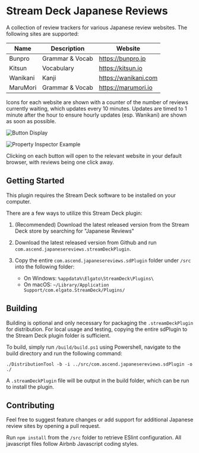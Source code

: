 # Stream Deck Japanese Reviews

A collection of review trackers for various Japanese review websites. The following sites are supported:

| Name     | Description     | Website              |
| -------- | --------------- | -------------------- |
| Bunpro   | Grammar & Vocab | https://bunpro.jp    |
| Kitsun   | Vocabulary      | https://kitsun.io    |
| Wanikani | Kanji           | https://wanikani.com |
| MaruMori | Grammar & Vocab | https://marumori.io  |

Icons for each website are shown with a counter of the number of reviews currently waiting, which updates every 10 minutes. Updates are timed to 1 minute after the hour to ensure hourly updates (esp. Wanikani) are shown as soon as possible.

![Button Display](./docs/example.png)

![Property Inspector Example](./docs/pi-example.png)

Clicking on each button will open to the relevant website in your default browser, with reviews being one click away.

## Getting Started

This plugin requires the Stream Deck software to be installed on your computer.

There are a few ways to utilize this Stream Deck plugin:

1. (Recommended) Download the latest released version from the Stream Deck store by searching for "Japanese Reviews"

2. Download the latest released version from Github and run `com.ascend.japanesereviews.streamDeckPlugin`.

3. Copy the entire `com.ascend.japanesereviews.sdPlugin` folder under `/src` into the following folder:
    * On Windows: `%appdata%\Elgato\StreamDeck\Plugins\`
    * On macOS: `~/Library/Application Support/com.elgato.StreamDeck/Plugins/`

## Building

Building is optional and only necessary for packaging the `.streamDeckPlugin` for distribution. For local usage and testing, copying the entire sdPlugin to the Stream Deck plugin folder is sufficient.

To build, simply run `/build/build.ps1` using Powershell, navigate to the build directory and run the following command:

`./DistributionTool -b -i ../src/com.ascend.japanesereviews.sdPlugin -o ./`

A `.streamDeckPlugin` file will be output in the build folder, which can be run to install the plugin.

## Contributing

Feel free to suggest feature changes or add support for additional Japanese review sites by opening a pull request.

Run `npm install` from the `/src` folder to retrieve ESlint configuration. All javascript files follow Airbnb Javascript coding styles.